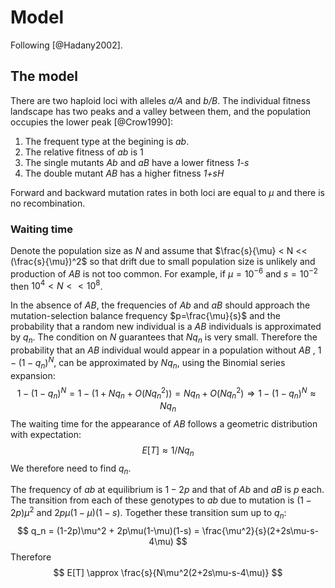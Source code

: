 # Model

Following [@Hadany2002].

## The model

There are two haploid loci with alleles *a/A* and *b/B*.
The individual fitness landscape has two peaks and a valley between them, and the population occupies the lower peak [@Crow1990]:

1. The frequent type at the begining is *ab*.
1. The relative fitness of *ab* is 1
1. The single mutants *Ab* and *aB* have a lower fitness *1-s* 
1. The double mutant *AB* has a higher fitness *1+sH*

Forward and backward mutation rates in both loci are equal to $\mu$ and there is no recombination.

### Waiting time
Denote the population size as *N* and assume that $\frac{s}{\mu} < N << (\frac{s}{\mu})^2$ so that drift due to small population size is unlikely and production of *AB* is not too common. For example, if $\mu=10^{-6}$ and $s=10^{-2}$ then $10^4 < N << 10^8$.

In the absence of *AB*, the frequencies of *Ab* and *aB* should approach the mutation-selection balance frequency $p=\frac{\mu}{s}$ and the probability that a random new individual is a *AB* individuals is approximated by $q_n$. The condition on *N* guarantees that $Nq_n$ is very small. Therefore the probability that an *AB* individual would appear in a population without *AB* , $1-(1-q_n)^N$, can be approximated by $Nq_n$, using the Binomial series expansion:
$$
1-(1-q_n)^N = 1 - (1 + Nq_n + O(Nq_n^2)) = 
Nq_n + O(Nq_n^2) \Rightarrow
1-(1-q_n)^N \approx Nq_n
$$
The waiting time for the appearance of *AB* follows a geometric distribution with expectation:
$$
E[T] \approx 1/Nq_n
$$
We therefore need to find $q_n$.

The frequency of *ab* at equilibrium is $1-2p$ and that of *Ab* and *aB* is *p* each. The transition from each of these genotypes to *ab* due to mutation is $(1-2p)\mu^2$ and $2p\mu(1-\mu)(1-s)$. Together these transition sum up to $q_n$:
$$
q_n = (1-2p)\mu^2 + 2p\mu(1-\mu)(1-s) = 
\frac{\mu^2}{s}(2+2s\mu-s-4\mu)
$$
Therefore 
$$
E[T] \approx \frac{s}{N\mu^2(2+2s\mu-s-4\mu)}
$$